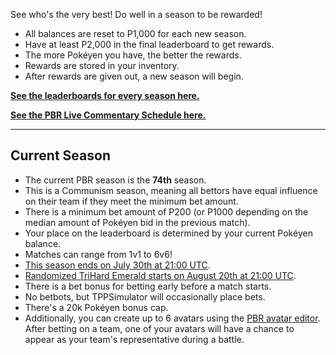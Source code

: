 See who's the very best! Do well in a season to be rewarded!

* All balances are reset to P1,000 for each new season.
* Have at least P2,000 in the final leaderboard to get rewards.
* The more Pokéyen you have, the better the rewards.
* Rewards are stored in your inventory.
* After rewards are given out, a new season will begin.

[**See the leaderboards for every season here.**](https://twitchplayspokemon.tv/leaderboard)

[**See the PBR Live Commentary Schedule here.**](https://calendar.google.com/calendar/r?cid=Z2prZzl1bHE4anFjaG5hZmJpNTR1bnVxa3NAZ3JvdXAuY2FsZW5kYXIuZ29vZ2xlLmNvbQ)
*****
## Current Season

* The current PBR season is the **74th** season.
* This is a Communism season, meaning all bettors have equal influence on their team if they meet the minimum bet amount.
* There is a minimum bet amount of P200 (or P1000 depending on the median amount of Pokéyen bid in the previous match).
* Your place on the leaderboard is determined by your current Pokéyen balance.
* Matches can range from 1v1 to 6v6!
* [This season ends on July 30th at 21:00 UTC](https://www.timeanddate.com/countdown/generic?iso=20220730T21&p0=1440&msg=PBR+Season+74+Ends&font=cursive&csz=1).
* [Randomized TriHard Emerald starts on August 20th at 21:00 UTC](https://www.timeanddate.com/countdown/generic?iso=20220820T2100&p0=1440&msg=Randomized%20TriHard%20Emerald&font=cursive&csz=1).
* There is a bet bonus for betting early before a match starts.
* No betbots, but TPPSimulator will occasionally place bets.
* There's a 20k Pokéyen bonus cap.
* Additionally, you can create up to 6 avatars using the [PBR avatar editor](https://twitchplayspokemon.tv/avatars). After betting on a team, one of your avatars will have a chance to appear as your team's representative during a battle.
